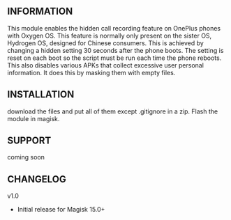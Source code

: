 ## INFORMATION

This module enables the hidden call recording feature on OnePlus phones with Oxygen OS. This feature is normally only present on the sister OS, Hydrogen OS, designed for Chinese consumers. This is achieved by changing a hidden setting 30 seconds after the phone boots. The setting is reset on each boot so the script must be run each time the phone reboots. This also disables various APKs that collect excessive user personal information. It does this by masking them with empty files.

## INSTALLATION

download the files and put all of them except .gitignore in a zip. Flash the module in magisk.

## SUPPORT

coming soon

## CHANGELOG

v1.0
- Initial release for Magisk 15.0+